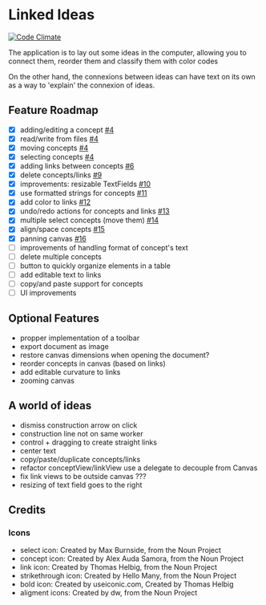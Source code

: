 # Linked Ideas

[![Code Climate](https://codeclimate.com/github/fespinoza/linked-ideas-osx/badges/gpa.svg)](https://codeclimate.com/github/fespinoza/linked-ideas-osx)

The application is to lay out some ideas in the computer, allowing you to
connect them, reorder them and classify them with color codes

On the other hand, the connexions between ideas can have text on its own as a
way to 'explain' the connexion of ideas.

## Feature Roadmap

- [x] adding/editing a concept [#4][4]
- [x] read/write from files [#4][4]
- [x] moving concepts [#4][4]
- [x] selecting concepts [#4][4]
- [x] adding links between concepts [#6][6]
- [x] delete concepts/links [#9][9]
- [x] improvements: resizable TextFields [#10][10]
- [x] use formatted strings for concepts [#11][11]
- [x] add color to links [#12][12]
- [x] undo/redo actions for concepts and links [#13][13]
- [x] multiple select concepts (move them) [#14][14]
- [x] align/space concepts [#15][15]
- [x] panning canvas [#16][16]
- [ ] improvements of handling format of concept's text
- [ ] delete multiple concepts
- [ ] button to quickly organize elements in a table
- [ ] add editable text to links
- [ ] copy/and paste support for concepts
- [ ] UI improvements

## Optional Features

- propper implementation of a toolbar
- export document as image
- restore canvas dimensions when opening the document?
- reorder concepts in canvas (based on links)
- add editable curvature to links
- zooming canvas

## A world of ideas

- dismiss construction arrow on click
- construction line not on same worker
- control + dragging to create straight links
- center text
- copy/paste/duplicate concepts/links
- refactor conceptView/linkView use a delegate to decouple from Canvas
- fix link views to be outside canvas ???
- resizing of text field goes to the right

## Credits

### Icons

- select icon: Created by Max Burnside, from the Noun Project
- concept icon: Created by Alex Auda Samora, from the Noun Project
- link icon: Created by Thomas Helbig, from the Noun Project
- strikethrough icon: Created by Hello Many, from the Noun Project
- bold icon: Created by useiconic.com, Created by Thomas Helbig
- aligment icons: Created by dw, from the Noun Project

[4]: https://github.com/fespinoza/linked-ideas-osx/pull/4
[6]: https://github.com/fespinoza/linked-ideas-osx/pull/6
[9]: https://github.com/fespinoza/linked-ideas-osx/pull/9
[10]: https://github.com/fespinoza/linked-ideas-osx/pull/10
[11]: https://github.com/fespinoza/linked-ideas-osx/pull/11
[12]: https://github.com/fespinoza/linked-ideas-osx/pull/12
[13]: https://github.com/fespinoza/linked-ideas-osx/pull/13
[14]: https://github.com/fespinoza/linked-ideas-osx/pull/14
[15]: https://github.com/fespinoza/linked-ideas-osx/pull/15
[16]: https://github.com/fespinoza/linked-ideas-osx/pull/16

